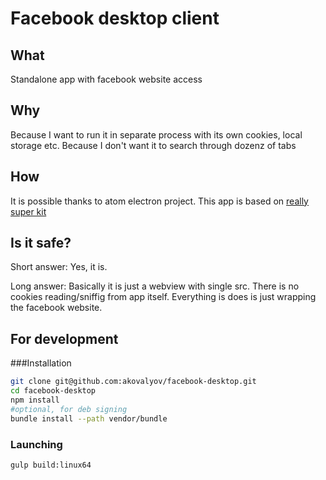 # Facebook desktop client

## What

Standalone app with facebook website access

## Why

Because I want to run it in separate process with its own cookies, local storage etc.
Because I don't want it to search through dozenz of tabs

## How

It is possible thanks to atom electron project. This app is based on [really super kit](https://github.com/Aluxian/electron-superkit)

## Is it safe?

Short answer: Yes, it is.

Long answer: Basically it is just a webview with single src. There is no cookies reading/sniffig from app itself.
Everything is does is just wrapping the facebook website.


## For development

###Installation

````sh
git clone git@github.com:akovalyov/facebook-desktop.git
cd facebook-desktop
npm install
#optional, for deb signing
bundle install --path vendor/bundle
````

### Launching

```sh
gulp build:linux64
```
